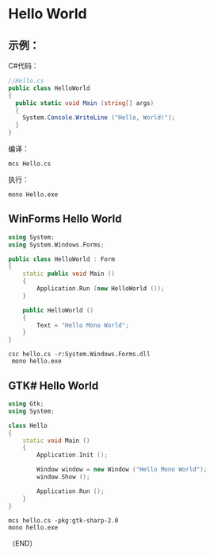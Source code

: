 # Hello World    


## 示例：  

C#代码：  

```C#  
//Hello.cs
public class HelloWorld 
{
  public static void Main (string[] args) 
  {
    System.Console.WriteLine ("Hello, World!");
  }
}
```  

编译：  

`mcs Hello.cs`  

执行：  

`mono Hello.exe`  



## WinForms Hello World    

```CPP
using System;
using System.Windows.Forms;

public class HelloWorld : Form
{
    static public void Main ()
    {
        Application.Run (new HelloWorld ());
    }

    public HelloWorld ()
    {
        Text = "Hello Mono World";
    }
}
```  

`csc hello.cs -r:System.Windows.Forms.dll`  
` mono hello.exe`  



## GTK# Hello World    

```CPP  
using Gtk;
using System;

class Hello
{
    static void Main ()
    {
        Application.Init ();

        Window window = new Window ("Hello Mono World");
        window.Show ();

        Application.Run ();
    }
}
```  

`mcs hello.cs -pkg:gtk-sharp-2.0`  
`mono hello.exe`  


（END）  